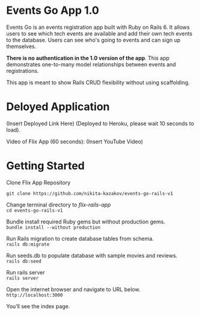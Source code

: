 # Events Go App 1.0
Events Go is an events registration app built with Ruby on Rails 6. It allows users to see which tech events are available and add their own tech events to the database. Users can see who's going to events and can sign up themselves.

 **There is no authentication in the 1.0 version of the app**. This app demonstrates one-to-many model relationships between events and registrations.

This app is meant to show Rails CRUD flexibility without using scaffolding.

# Deloyed Application

(Insert Deployed Link Here)
(Deployed to Heroku, please wait 10 seconds to load).


Video of Flix App  (60 seconds):
(Insert YouTube Video)

# Getting Started

Clone Flix App Repository

`git clone https://github.com/nikita-kazakov/events-go-rails-v1`

Change terminal directory to _flix-rails-app_  
`cd events-go-rails-v1`

Bundle install required Ruby gems but without production gems.  
`bundle install --without production`

Run Rails migration to create database tables from schema.  
`rails db:migrate`

Run seeds.db to populate database with sample movies and reviews.  
`rails db:seed`

Run rails server  
`rails server`

Open the internet browser and navigate to URL below.  
`http://localhost:3000`

You’ll see the index page.